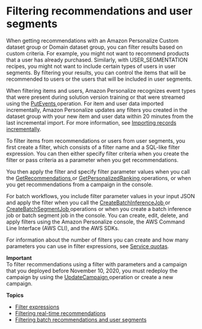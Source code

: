 # Filtering recommendations and user segments<a name="filter"></a>

When getting recommendations with an Amazon Personalize Custom dataset group or Domain dataset group, you can filter results based on custom criteria\. For example, you might not want to recommend products that a user has already purchased\. Similarly, with USER\_SEGMENTATION recipes, you might not want to include certain types of users in user segments\. By filtering your results, you can control the items that will be recommended to users or the users that will be included in user segments\. 

When filtering items and users, Amazon Personalize recognizes event types that were present during solution version training or that were streamed using the [ PutEvents ](API_UBS_PutEvents.md) operation\. For item and user data imported incrementally, Amazon Personalize updates any filters you created in the dataset group with your new item and user data within 20 minutes from the last incremental import\. For more information, see [Importing records incrementally](incremental-data-updates.md)\. 

 To filter items from recommendations or users from user segments, you first create a filter, which consists of a filter name and a SQL\-like filter expression\. You can then either specify filter criteria when you create the filter or pass criteria as a parameter when you get recommendations\. 

You then apply the filter and specify filter parameter values when you call the [ GetRecommendations ](API_RS_GetRecommendations.md) or [ GetPersonalizedRanking ](API_RS_GetPersonalizedRanking.md) operations, or when you get recommendations from a campaign in the console\. 

For batch workflows, you include filter parameter values in your input JSON and apply the filter when you call the [ CreateBatchInferenceJob ](API_CreateBatchInferenceJob.md) or [ CreateBatchSegmentJob ](API_CreateBatchSegmentJob.md) operations or when you create a batch inference job or batch segment job in the console\. You can create, edit, delete, and apply filters using the Amazon Personalize console, the AWS Command Line Interface \(AWS CLI\), and the AWS SDKs\.

For information about the number of filters you can create and how many parameters you can use in filter expressions, see [Service quotas](limits.md#limits-table)\.

**Important**  
To filter recommendations using a filter with parameters and a campaign that you deployed before November 10, 2020, you must redeploy the campaign by using the [ UpdateCampaign ](API_UpdateCampaign.md) operation or create a new campaign\.

**Topics**
+ [Filter expressions](filter-expressions.md)
+ [Filtering real\-time recommendations](filter-real-time.md)
+ [Filtering batch recommendations and user segments](filter-batch.md)